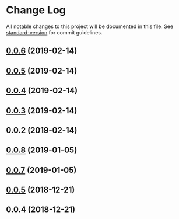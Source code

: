 # Change Log

All notable changes to this project will be documented in this file. See [standard-version](https://github.com/conventional-changelog/standard-version) for commit guidelines.

<a name="0.0.6"></a>
## [0.0.6](https://github.com/boyko/epaybg-node-utils/compare/v0.0.5...v0.0.6) (2019-02-14)



<a name="0.0.5"></a>
## [0.0.5](https://github.com/boyko/epaybg-node-utils/compare/v0.0.4...v0.0.5) (2019-02-14)



<a name="0.0.4"></a>
## [0.0.4](https://github.com/boyko/epaybg-node-utils/compare/v0.0.3...v0.0.4) (2019-02-14)



<a name="0.0.3"></a>
## [0.0.3](https://github.com/boyko/epaybg-node-utils/compare/v0.0.2...v0.0.3) (2019-02-14)



<a name="0.0.2"></a>
## 0.0.2 (2019-02-14)



<a name="0.0.8"></a>
## [0.0.8](https://github.com/boyko/json-schema-sanitizer/compare/v0.0.7...v0.0.8) (2019-01-05)



<a name="0.0.7"></a>
## [0.0.7](https://github.com/boyko/json-schema-sanitizer/compare/v0.0.5...v0.0.7) (2019-01-05)



<a name="0.0.5"></a>
## [0.0.5](https://github.com/boyko/json-schema-sanitizer/compare/v0.0.4...v0.0.5) (2018-12-21)



<a name="0.0.4"></a>
## 0.0.4 (2018-12-21)
